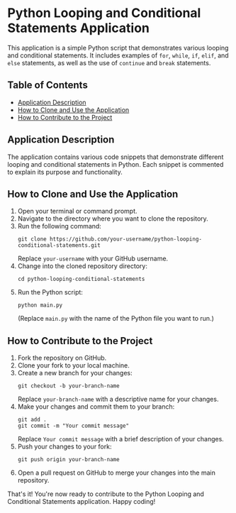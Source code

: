 # Python Looping and Conditional Statements Application

This application is a simple Python script that demonstrates various looping and conditional statements. It includes examples of `for`, `while`, `if`, `elif`, and `else` statements, as well as the use of `continue` and `break` statements.

## Table of Contents

- [Application Description](#application-description)
- [How to Clone and Use the Application](#how-to-clone-and-use-the-application)
- [How to Contribute to the Project](#how-to-contribute-to-the-project)

## Application Description

The application contains various code snippets that demonstrate different looping and conditional statements in Python. Each snippet is commented to explain its purpose and functionality.

## How to Clone and Use the Application

1. Open your terminal or command prompt.
2. Navigate to the directory where you want to clone the repository.
3. Run the following command:
   ```
   git clone https://github.com/your-username/python-looping-conditional-statements.git
   ```
   Replace `your-username` with your GitHub username.
4. Change into the cloned repository directory:
   ```
   cd python-looping-conditional-statements
   ```
5. Run the Python script:
   ```
   python main.py
   ```
   (Replace `main.py` with the name of the Python file you want to run.)

## How to Contribute to the Project

1. Fork the repository on GitHub.
2. Clone your fork to your local machine.
3. Create a new branch for your changes:
   ```
   git checkout -b your-branch-name
   ```
   Replace `your-branch-name` with a descriptive name for your changes.
4. Make your changes and commit them to your branch:
   ```
   git add .
   git commit -m "Your commit message"
   ```
   Replace `Your commit message` with a brief description of your changes.
5. Push your changes to your fork:
   ```
   git push origin your-branch-name
   ```
6. Open a pull request on GitHub to merge your changes into the main repository.

That's it! You're now ready to contribute to the Python Looping and Conditional Statements application. Happy coding!